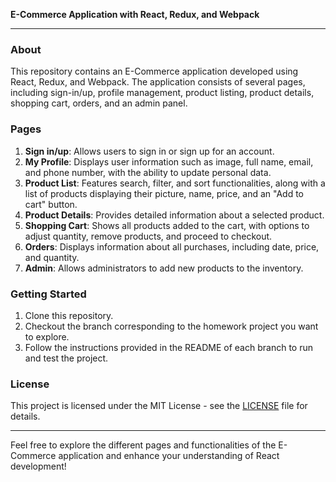 **E-Commerce Application with React, Redux, and Webpack**

---

### About
This repository contains an E-Commerce application developed using React, Redux, and Webpack. The application consists of several pages, including sign-in/up, profile management, product listing, product details, shopping cart, orders, and an admin panel.

### Pages
1. **Sign in/up**: Allows users to sign in or sign up for an account.
2. **My Profile**: Displays user information such as image, full name, email, and phone number, with the ability to update personal data.
3. **Product List**: Features search, filter, and sort functionalities, along with a list of products displaying their picture, name, price, and an "Add to cart" button.
4. **Product Details**: Provides detailed information about a selected product.
5. **Shopping Cart**: Shows all products added to the cart, with options to adjust quantity, remove products, and proceed to checkout.
6. **Orders**: Displays information about all purchases, including date, price, and quantity.
7. **Admin**: Allows administrators to add new products to the inventory.

### Getting Started
1. Clone this repository.
2. Checkout the branch corresponding to the homework project you want to explore.
3. Follow the instructions provided in the README of each branch to run and test the project.

### License
This project is licensed under the MIT License - see the [LICENSE](LICENSE) file for details.

---

Feel free to explore the different pages and functionalities of the E-Commerce application and enhance your understanding of React development!
